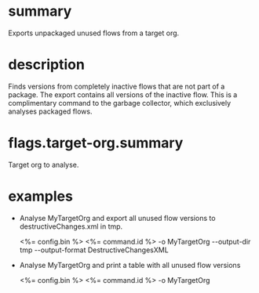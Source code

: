 # summary

Exports unpackaged unused flows from a target org.

# description

Finds versions from completely inactive flows that are not part of a package. The export contains all versions of the inactive flow. This is a complimentary command to the garbage collector, which exclusively analyses packaged flows.

# flags.target-org.summary

Target org to analyse.

# examples

- Analyse MyTargetOrg and export all unused flow versions to destructiveChanges.xml in tmp.

  <%= config.bin %> <%= command.id %> -o MyTargetOrg --output-dir tmp --output-format DestructiveChangesXML

- Analyse MyTargetOrg and print a table with all unused flow versions

  <%= config.bin %> <%= command.id %> -o MyTargetOrg
